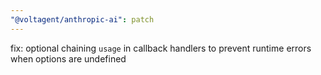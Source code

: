 ```yaml
---
"@voltagent/anthropic-ai": patch
---
```


fix: optional chaining `usage` in callback handlers to prevent runtime errors when options are undefined
